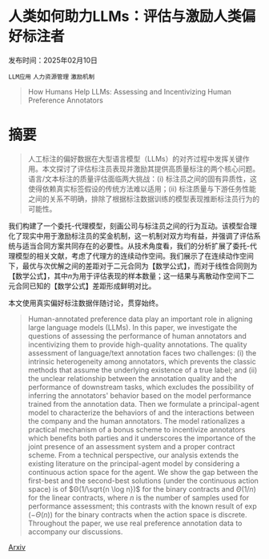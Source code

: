 # 人类如何助力LLMs：评估与激励人类偏好标注者

发布时间：2025年02月10日

`LLM应用` `人力资源管理` `激励机制`

> How Humans Help LLMs: Assessing and Incentivizing Human Preference Annotators

# 摘要

> 人工标注的偏好数据在大型语言模型（LLMs）的对齐过程中发挥关键作用。本文探讨了评估标注员表现并激励其提供高质量标注的两个核心问题。语言/文本标注的质量评估面临两大挑战：(i) 标注员之间的固有异质性，这使得依赖真实标签假设的传统方法难以适用；(ii) 标注质量与下游任务性能之间的关系不明确，排除了根据标注数据训练的模型表现推断标注员行为的可能性。

我们构建了一个委托-代理模型，刻画公司与标注员之间的行为互动。该模型合理化了现实中用于激励标注员的奖金机制，这一机制对双方均有益，并强调了评估系统与适当合同方案共同存在的必要性。从技术角度看，我们的分析扩展了委托-代理模型的相关文献，考虑了代理方的连续动作空间。我们展示了在连续动作空间下，最优与次优解之间的差距对于二元合同为【数学公式】，而对于线性合同则为【数学公式】，其中$n$为用于评估表现的样本数量；这一结果与离散动作空间下二元合同已知的【数学公式】差距形成鲜明对比。

本文使用真实偏好标注数据伴随讨论，贯穿始终。


> Human-annotated preference data play an important role in aligning large language models (LLMs). In this paper, we investigate the questions of assessing the performance of human annotators and incentivizing them to provide high-quality annotations. The quality assessment of language/text annotation faces two challenges: (i) the intrinsic heterogeneity among annotators, which prevents the classic methods that assume the underlying existence of a true label; and (ii) the unclear relationship between the annotation quality and the performance of downstream tasks, which excludes the possibility of inferring the annotators' behavior based on the model performance trained from the annotation data. Then we formulate a principal-agent model to characterize the behaviors of and the interactions between the company and the human annotators. The model rationalizes a practical mechanism of a bonus scheme to incentivize annotators which benefits both parties and it underscores the importance of the joint presence of an assessment system and a proper contract scheme. From a technical perspective, our analysis extends the existing literature on the principal-agent model by considering a continuous action space for the agent. We show the gap between the first-best and the second-best solutions (under the continuous action space) is of $Θ(1/\sqrt{n \log n})$ for the binary contracts and $Θ(1/n)$ for the linear contracts, where $n$ is the number of samples used for performance assessment; this contrasts with the known result of $\exp(-Θ(n))$ for the binary contracts when the action space is discrete. Throughout the paper, we use real preference annotation data to accompany our discussions.

[Arxiv](https://arxiv.org/abs/2502.06387)